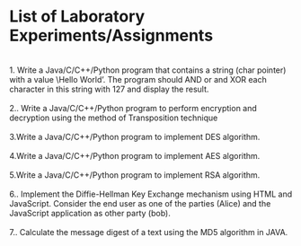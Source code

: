 <h1>List of Laboratory Experiments/Assignments</h1>
<br>
1. Write a Java/C/C++/Python program that contains a string (char pointer) with a value \Hello
World’. The program should AND or and XOR each character in this string with 127 and display
the result.<br>
<br>
2.. Write a Java/C/C++/Python program to perform encryption and decryption using the method of
Transposition technique<br>
<br>
3.Write a Java/C/C++/Python program to implement DES algorithm.<br>
<br>
4.Write a Java/C/C++/Python program to implement AES algorithm.<br>
<br>
5.Write a Java/C/C++/Python program to implement RSA algorithm.<br>
<br>
6.. Implement the Diffie-Hellman Key Exchange mechanism using HTML and JavaScript. Consider
the end user as one of the parties (Alice) and the JavaScript application as other party (bob).<br>
<br>
7.. Calculate the message digest of a text using the MD5 algorithm in JAVA.
